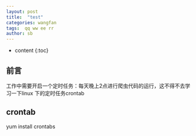 ```yaml
---
layout: post
title:  "test"
categories: wangfan
tags:  qq ww ee rr  
author: sb
---
```


* content
{:toc}


## 前言

工作中需要开启一个定时任务：每天晚上2点进行爬虫代码的运行，这不得不去学习一下linux 下的定时任务crontab

##  crontab

yum install crontabs